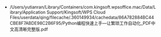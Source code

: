 - /Users/yutianran/Library/Containers/com.kingsoft.wpsoffice.mac/Data/Library/Application Support/Kingsoft/WPS Cloud Files/userdata/qing/filecache/.360149934/cachedata/86A782884BC44CBE8F7ABDE98C2B6F95/Python编程快速上手—让繁琐工作自动化_PDF中文高清晰完整版.pdf